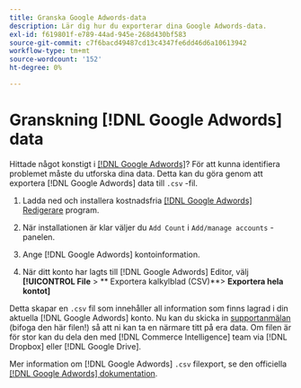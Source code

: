 ```yaml
---
title: Granska Google Adwords-data
description: Lär dig hur du exporterar dina Google Adwords-data.
exl-id: f619801f-e789-44ad-945e-268d430bf583
source-git-commit: c7f6bacd49487cd13c4347fe6dd46d6a10613942
workflow-type: tm+mt
source-wordcount: '152'
ht-degree: 0%

---
```


# Granskning [!DNL Google Adwords] data

Hittade något konstigt i [[!DNL Google Adwords]](../integrations/google-adwords.md)? För att kunna identifiera problemet måste du utforska dina data. Detta kan du göra genom att exportera [!DNL Google Adwords] data till `.csv` -fil.

1. Ladda ned och installera kostnadsfria [[!DNL Google Adwords] Redigerare](https://ads.google.com/home/tools/ads-editor/) program.

1. När installationen är klar väljer du `Add Count` i `Add/manage accounts` -panelen.

1. Ange [!DNL Google Adwords] kontoinformation.

1. När ditt konto har lagts till [!DNL Google Adwords] Editor, välj **[!UICONTROL File** > ** Exportera kalkylblad (CSV)**> **Exportera hela kontot]**

Detta skapar en `.csv` fil som innehåller all information som finns lagrad i din aktuella [!DNL Google Adwords] konto. Nu kan du skicka in [supportanmälan](https://experienceleague.adobe.com/docs/commerce-knowledge-base/kb/troubleshooting/miscellaneous/mbi-service-policies.html) (bifoga den här filen!) så att ni kan ta en närmare titt på era data. Om filen är för stor kan du dela den med [!DNL Commerce Intelligence] team via [!DNL Dropbox] eller [!DNL Google Drive].

Mer information om [!DNL Google Adwords] `.csv` filexport, se den officiella [[!DNL Google Adwords] dokumentation](https://support.google.com/google-ads/editor/answer/38657?hl=en).
